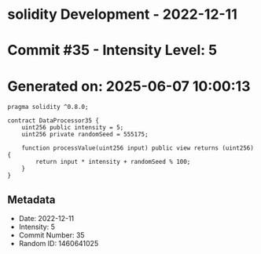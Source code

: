﻿# solidity Development - 2022-12-11
# Commit #35 - Intensity Level: 5
# Generated on: 2025-06-07 10:00:13
```solidity
pragma solidity ^0.8.0;

contract DataProcessor35 {
    uint256 public intensity = 5;
    uint256 private randomSeed = 555175;

    function processValue(uint256 input) public view returns (uint256) {
        return input * intensity + randomSeed % 100;
    }
}
```
## Metadata
- Date: 2022-12-11
- Intensity: 5
- Commit Number: 35
- Random ID: 1460641025
